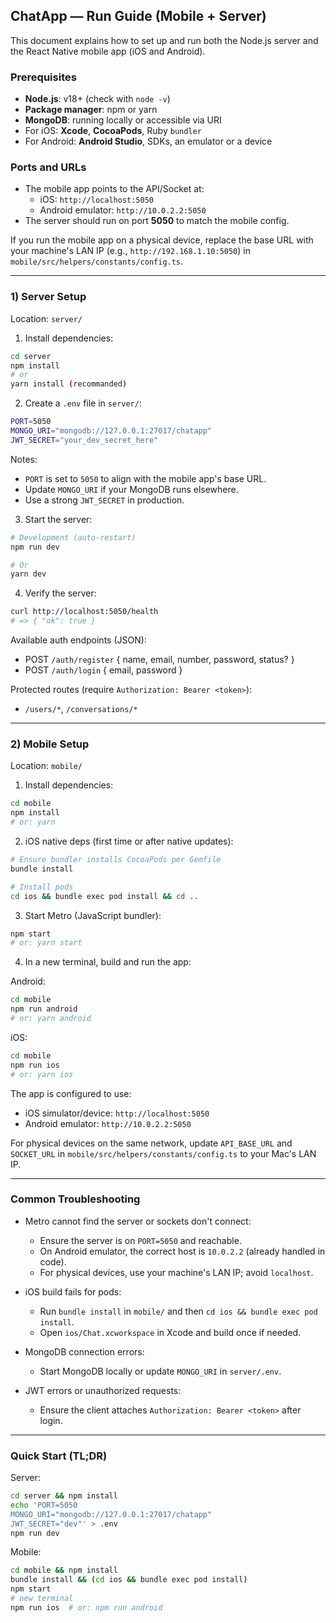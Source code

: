 ## ChatApp — Run Guide (Mobile + Server)

This document explains how to set up and run both the Node.js server and the React Native mobile app (iOS and Android).

### Prerequisites

- **Node.js**: v18+ (check with `node -v`)
- **Package manager**: npm or yarn
- **MongoDB**: running locally or accessible via URI
- For iOS: **Xcode**, **CocoaPods**, Ruby `bundler`
- For Android: **Android Studio**, SDKs, an emulator or a device

### Ports and URLs

- The mobile app points to the API/Socket at:
  - iOS: `http://localhost:5050`
  - Android emulator: `http://10.0.2.2:5050`
- The server should run on port **5050** to match the mobile config.

If you run the mobile app on a physical device, replace the base URL with your machine's LAN IP (e.g., `http://192.168.1.10:5050`) in `mobile/src/helpers/constants/config.ts`.

---

### 1) Server Setup

Location: `server/`

1. Install dependencies:

```bash
cd server
npm install
# or
yarn install (recommanded)
```

2. Create a `.env` file in `server/`:

```bash
PORT=5050
MONGO_URI="mongodb://127.0.0.1:27017/chatapp"
JWT_SECRET="your_dev_secret_here"
```

Notes:
- `PORT` is set to `5050` to align with the mobile app's base URL.
- Update `MONGO_URI` if your MongoDB runs elsewhere.
- Use a strong `JWT_SECRET` in production.

3. Start the server:

```bash
# Development (auto-restart)
npm run dev

# Or 
yarn dev
```

4. Verify the server:

```bash
curl http://localhost:5050/health
# => { "ok": true }
```

Available auth endpoints (JSON):
- POST `/auth/register` { name, email, number, password, status? }
- POST `/auth/login` { email, password }

Protected routes (require `Authorization: Bearer <token>`):
- `/users/*`, `/conversations/*`

---

### 2) Mobile Setup

Location: `mobile/`

1. Install dependencies:

```bash
cd mobile
npm install
# or: yarn
```

2. iOS native deps (first time or after native updates):

```bash
# Ensure bundler installs CocoaPods per Gemfile
bundle install

# Install pods
cd ios && bundle exec pod install && cd ..
```

3. Start Metro (JavaScript bundler):

```bash
npm start
# or: yarn start
```

4. In a new terminal, build and run the app:

Android:

```bash
cd mobile
npm run android
# or: yarn android
```

iOS:

```bash
cd mobile
npm run ios
# or: yarn ios
```

The app is configured to use:
- iOS simulator/device: `http://localhost:5050`
- Android emulator: `http://10.0.2.2:5050`

For physical devices on the same network, update `API_BASE_URL` and `SOCKET_URL` in `mobile/src/helpers/constants/config.ts` to your Mac's LAN IP.

---

### Common Troubleshooting

- Metro cannot find the server or sockets don't connect:
  - Ensure the server is on `PORT=5050` and reachable.
  - On Android emulator, the correct host is `10.0.2.2` (already handled in code).
  - For physical devices, use your machine's LAN IP; avoid `localhost`.

- iOS build fails for pods:
  - Run `bundle install` in `mobile/` and then `cd ios && bundle exec pod install`.
  - Open `ios/Chat.xcworkspace` in Xcode and build once if needed.

- MongoDB connection errors:
  - Start MongoDB locally or update `MONGO_URI` in `server/.env`.

- JWT errors or unauthorized requests:
  - Ensure the client attaches `Authorization: Bearer <token>` after login.

---

### Quick Start (TL;DR)

Server:

```bash
cd server && npm install
echo 'PORT=5050
MONGO_URI="mongodb://127.0.0.1:27017/chatapp"
JWT_SECRET="dev"' > .env
npm run dev
```

Mobile:

```bash
cd mobile && npm install
bundle install && (cd ios && bundle exec pod install)
npm start
# new terminal
npm run ios  # or: npm run android
```


